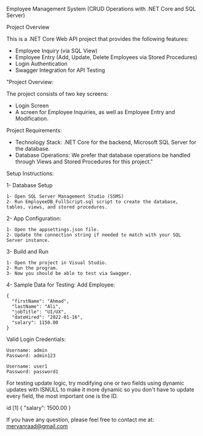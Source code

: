 Employee Management System (CRUD Operations with .NET Core and SQL Server)

Project Overview

This is a .NET Core Web API project that provides the following features:

- Employee Inquiry (via SQL View)
- Employee Entry (Add, Update, Delete Employees via Stored Procedures)
- Login Authentication
- Swagger Integration for API Testing

"Project Overview:

The project consists of two key screens:

- Login Screen
- A screen for Employee Inquiries, as well as Employee Entry and Modification. 

Project Requirements:

- Technology Stack: .NET Core for the backend, Microsoft SQL Server for the database.
- Database Operations: We prefer that database operations be handled through Views and Stored Procedures for this project."



Setup Instructions:

1- Database Setup

	1- Open SQL Server Management Studio (SSMS)
	2- Run EmployeeDB_FullScript.sql script to create the database, tables, views, and stored procedures.

2- App Configuration:

	1- Open the appsettings.json file.
	2- Update the connection string if needed to match with your SQL Server instance.

3- Build and Run

	1- Open the project in Visual Studio.
	2- Run the program.
	3- Now you should be able to test via Swagger. 

4- Sample Data for Testing:
Add Employee:

	{
	  "firstName": "Ahmad",
	  "lastName": "Ali",
	  "jobTitle": "UI/UX",
	  "dateHired": "2022-01-16",
	  "salary": 1150.00
	}

Valid Login Credentials:

	Username: admin
	Password: admin123

	Username: user1	
	Password: password1


For testing update logic, try modifying one or two fields using dynamic updates with ISNULL to make it more dynamic so you don't have to update every field, the most important one is the ID.

id [1]
{
  "salary": 1500.00
}

If you have any question, please feel free to contact me at: meryanraad@gmail.com
